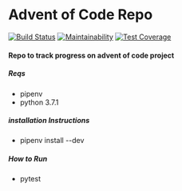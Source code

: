 # Advent of Code Repo
[![Build Status](https://drone.stvnksslr.com/api/badges/stvnksslr/advent_of_code_2018/status.svg)](https://drone.stvnksslr.com/stvnksslr/advent_of_code_2018)
[![Maintainability](https://api.codeclimate.com/v1/badges/5d715a6ccfaf35a0b794/maintainability)](https://codeclimate.com/github/stvnksslr/advent_of_code_2018/maintainability)
[![Test Coverage](https://api.codeclimate.com/v1/badges/5d715a6ccfaf35a0b794/test_coverage)](https://codeclimate.com/github/stvnksslr/advent_of_code_2018/test_coverage)

#### Repo to track progress on advent of code project


##### Reqs
* pipenv
* python 3.7.1


##### installation Instructions
* pipenv install --dev

##### How to Run
* pytest


